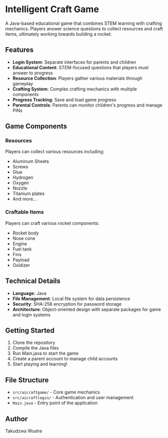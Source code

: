 # Intelligent Craft Game

A Java-based educational game that combines STEM learning with crafting mechanics. Players answer science questions to collect resources and craft items, ultimately working towards building a rocket.

## Features

- **Login System**: Separate interfaces for parents and children
- **Educational Content**: STEM-focused questions that players must answer to progress
- **Resource Collection**: Players gather various materials through gameplay
- **Crafting System**: Complex crafting mechanics with multiple components
- **Progress Tracking**: Save and load game progress
- **Parental Controls**: Parents can monitor children's progress and manage PINs

## Game Components

### Resources
Players can collect various resources including:
- Aluminum Sheets
- Screws
- Glue
- Hydrogen
- Oxygen
- Nozzle
- Titanium plates
- And more...

### Craftable Items
Players can craft various rocket components:
- Rocket body
- Nose cone
- Engine
- Fuel tank
- Fins
- Payload
- Oxidizer

## Technical Details

- **Language**: Java
- **File Management**: Local file system for data persistence
- **Security**: SHA-256 encryption for password storage
- **Architecture**: Object-oriented design with separate packages for game and login systems

## Getting Started

1. Clone the repository
2. Compile the Java files
3. Run Main.java to start the game
4. Create a parent account to manage child accounts
5. Start playing and learning!

## File Structure

- `src/aicraftgame/` - Core game mechanics
- `src/aicraftlogin/` - Authentication and user management
- `Main.java` - Entry point of the application

## Author

Takudzwa Wushe 

